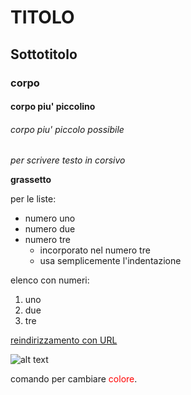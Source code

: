 <!-- @format -->

# TITOLO

## Sottotitolo

### corpo

#### corpo piu' piccolino

###### corpo piu' piccolo possibile

_per scrivere testo in corsivo_

**grassetto**

per le liste:

- numero uno
- numero due
- numero tre
  - incorporato nel numero tre
  - usa semplicemente l'indentazione

elenco con numeri:

1. uno
2. due
3. tre

[reindirizzamento con URL](https://docs.zettlr.com/it/reference/markdown-basics/)

![alt text]("C:\Users\Utente\Downloads\2610426.jpg" 'immagine')

comando per cambiare <span style="color:red">colore</span>.
